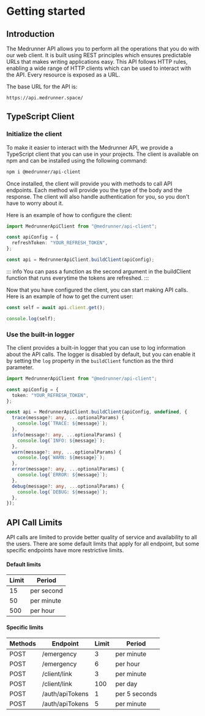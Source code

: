 # Getting started

## Introduction

The Medrunner API allows you to perform all the operations that you do with our web client. It is built using REST principles which ensures predictable URLs that makes writing applications easy. This API follows HTTP rules, enabling a wide range of HTTP clients which can be used to interact with the API. Every resource is exposed as a URL.

The base URL for the API is:

```
https://api.medrunner.space/
```

## TypeScript Client

### Initialize the client

To make it easier to interact with the Medrunner API, we provide a TypeScript client that you can use in your projects. The client is available on npm and can be installed using the following command:

```bash
npm i @medrunner/api-client
```

Once installed, the client will provide you with methods to call API endpoints. Each method will provide you the type of the body and the response.
The client will also handle authentication for you, so you don't have to worry about it.

Here is an example of how to configure the client:

```ts
import MedrunnerApiClient from "@medrunner/api-client";

const apiConfig = {
  refreshToken: "YOUR_REFRESH_TOKEN",
};

const api = MedrunnerApiClient.buildClient(apiConfig);
```

::: info
You can pass a function as the second argument in the buildClient function that runs everytime the tokens are refreshed.
:::

Now that you have configured the client, you can start making API calls. Here is an example of how to get the current user:

```ts
const self = await api.client.get();

console.log(self);
```

### Use the built-in logger

The client provides a built-in logger that you can use to log information about the API calls. The logger is disabled by default, but you can enable it by setting the `log` property in the `buildClient` function as the third parameter.

```ts
import MedrunnerApiClient from "@medrunner/api-client";

const apiConfig = {
  token: "YOUR_REFRESH_TOKEN",
};

const api = MedrunnerApiClient.buildClient(apiConfig, undefined, {
  trace(message?: any, ...optionalParams) {
    console.log(`TRACE: ${message}`);
  },
  info(message?: any, ...optionalParams) {
    console.log(`INFO: ${message}`);
  },
  warn(message?: any, ...optionalParams) {
    console.log(`WARN: ${message}`);
  },
  error(message?: any, ...optionalParams) {
    console.log(`ERROR: ${message}`);
  },
  debug(message?: any, ...optionalParams) {
    console.log(`DEBUG: ${message}`);
  },
});
```

## API Call Limits

API calls are limited to provide better quality of service and availability to all the users. There are some default limits that apply for all endpoint, but some specific endpoints have more restrictive limits.

#### Default limits

| Limit | Period     |
| ----- | ---------- |
| 15    | per second |
| 50    | per minute |
| 500   | per hour   |

#### Specific limits

| Methods | Endpoint        | Limit | Period        |
| ------- | --------------- | ----- | ------------- |
| POST    | /emergency      | 3     | per minute    |
| POST    | /emergency      | 6     | per hour      |
| POST    | /client/link    | 3     | per minute    |
| POST    | /client/link    | 100   | per day       |
| POST    | /auth/apiTokens | 1     | per 5 seconds |
| POST    | /auth/apiTokens | 5     | per minute    |
